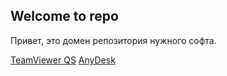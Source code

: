 ## Welcome to repo

Привет, это домен репозитория нужного софта.

<a href="https://download.teamviewer.com/download/TeamViewerQS.exe">TeamViewer QS</a>
<a href="https://download.anydesk.com/AnyDesk.exe">AnyDesk</a>
